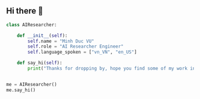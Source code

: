 ## Hi there 👋

<!--
**VMD121199/VMD121199** is a ✨ _special_ ✨ repository because its `README.md` (this file) appears on your GitHub profile.

Here are some ideas to get you started:

- 🔭 I’m currently working on ...
- 🌱 I’m currently learning ...
- 👯 I’m looking to collaborate on ...
- 🤔 I’m looking for help with ...
- 💬 Ask me about ...
- 📫 How to reach me: ...
- 😄 Pronouns: ...
- ⚡ Fun fact: ...
-->

```python
class AIResearcher:

    def __init__(self):
        self.name = "Minh Duc VU"
        self.role = "AI Researcher Engineer"
        self.language_spoken = ["vn_VN", "en_US"]

    def say_hi(self):
        print("Thanks for dropping by, hope you find some of my work interesting.")


me = AIResearcher()
me.say_hi()
```
